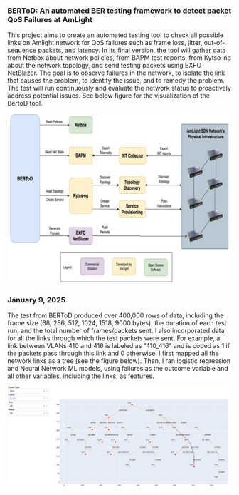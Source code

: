 ### BERToD: An automated BER testing framework to detect packet QoS Failures at AmLight

This project aims to create an automated testing tool to check all possible links on Amlight network for QoS failures such as frame loss, jitter, out-of-sequence packets, and latency. In its final version, the tool will gather data from Netbox about network policies, from BAPM test reports, from Kytso-ng about the network topology, and send testing packets using EXFO NetBlazer. The goal is to observe failures in the network, to isolate the link that causes the problem, to identify the issue, and to remedy the problem. The test will run continuously and evaluate the network status to proactively address potential issues. See below figure for the visualization of the BertoD tool.

<img src="./images/BERToD.png" alt="BERToD - Bit Error Rate Test on Demand" width="500">


### January 9, 2025

The test from BERToD produced over 400,000 rows of data, including the frame size (68, 256, 512, 1024, 1518, 9000 bytes), the duration of each test run, and the total number of frames/packets sent. I also incorporated data for all the links through which the test packets were sent. For example, a link between VLANs 410 and 416 is labeled as "410_416" and is coded as 1 if the packets pass through this link and 0 otherwise. I first mapped all the network links as a tree (see the figure below). Then, I ran logistic regression and Neural Network ML models, using failures as the outcome variable and all other variables, including the links, as features.

<img src="./images/network_tree.png" alt="Network tree" width="800">